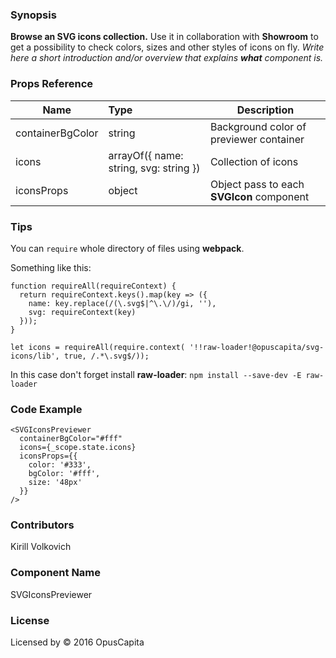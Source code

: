 ### Synopsis

**Browse an SVG icons collection.**
Use it in collaboration with **Showroom** to get a possibility to check colors, sizes and other styles of icons on fly.
*Write here a short introduction and/or overview that explains **what** component is.*

### Props Reference

| Name                          | Type                  | Description                                                |
| ------------------------------|:----------------------| -----------------------------------------------------------|
| containerBgColor | string | Background color of previewer container |
| icons | arrayOf({ name: string, svg: string }) | Collection of icons |
| iconsProps | object | Object pass to each **SVGIcon** component |

### Tips

You can `require` whole directory of files using **webpack**.

Something like this:

```
function requireAll(requireContext) {
  return requireContext.keys().map(key => ({
    name: key.replace(/(\.svg$|^\.\/)/gi, ''),
    svg: requireContext(key)
  }));
}

let icons = requireAll(require.context( '!!raw-loader!@opuscapita/svg-icons/lib', true, /.*\.svg$/));
```

In this case don't forget install **raw-loader**:
`npm install --save-dev -E raw-loader`

### Code Example

```
<SVGIconsPreviewer
  containerBgColor="#fff"
  icons={_scope.state.icons}
  iconsProps={{
    color: '#333',
    bgColor: '#fff',
    size: '48px'
  }}
/>
```

### Contributors
Kirill Volkovich

### Component Name

SVGIconsPreviewer

### License

Licensed by © 2016 OpusCapita

